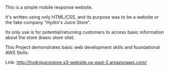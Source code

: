 This is a simple mobile response website.

It's written using only HTML/CSS, and its purpose was to be a website or the fake company "Hydro's Juice Store".

Its only use is for potential/returning customers to access basic information about the store (basic store site). 

This Project demonstrates basic web development skills and foundational AWS Skills.

Link: http://hydrojuicestore.s3-website.us-east-2.amazonaws.com/

